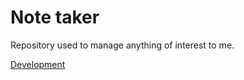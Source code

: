 # Note taker

Repository used to manage anything of interest to me. 

[Development](./development/README.md)
